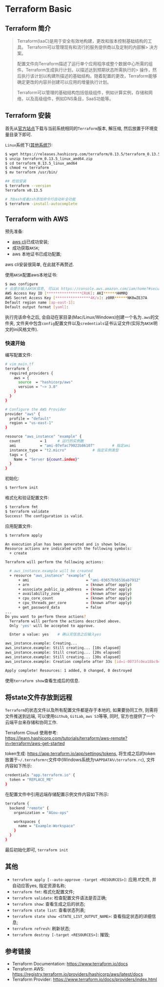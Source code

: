 # Terraform Basic

## Terraform 简介

> Terraform(IaaC)是用于安全有效地构建，更改和版本控制基础结构的工具。 Terraform可以管理现有和流行的服务提供商以及定制的内部解> 决方案。
> 
> 配置文件向Terraform描述了运行单个应用程序或整个数据中心所需的组件。Terraform生成执行计划，以描述达到预期状态所需执行的> 操作，然后执行该计划以构建所描述的基础结构。随着配置的更改，Terraform能够确定更改的内容并创建可以应用的增量执行计划。
> 
> Terraform可以管理的基础结构包括低级组件，例如计算实例，存储和网络，以及高级组件，例如DNS条目，SaaS功能等。

## Terraform 安装

首先从[官方站点](https://www.terraform.io/downloads.html)下载与当前系统相同的`Terraform`版本, 解压缩, 然后放置于环境变量目录下即可.

`Linux`系统下([其他系统?](https://learn.hashicorp.com/tutorials/terraform/install-cli?in=terraform/aws-get-started)):

```bash
$ wget https://releases.hashicorp.com/terraform/0.13.5/terraform_0.13.5_linux_amd64.zip
$ unzip terraform_0.13.5_linux_amd64.zip
$ cd terraform_0.13.5_linux_amd64
$ chmod +x terraform
$ mv terraform /usr/bin/

## 检验安装
$ terraform --version
Terraform v0.13.5

# 为bash或者zsh添加命令行自动补全功能
$ terraform -install-autocomplete
```

## Terraform with AWS

预先准备:

- [aws cli](https://docs.aws.amazon.com/cli/latest/userguide/cli-chap-install.html)已成功安装;
- 成功获取`AKSK`;
- aws 本地证书已成功配置;

aws cli安装很简单, 在此就不再赘述.

使用`AKSK`配置aws本地证书:

```bash
$ aws configure
# 会提示输入AKSK信息, 可以从 https://console.aws.amazon.com/iam/home?#security_credential 获取
AWS Access Key ID [****************CRUK]: AKI******HHMRQ
AWS Secret Access Key [****************4K/x]: z0RR******NK0wZE37A
Default region name [ap-east-1]: 
Default output format [yaml]: 
```

执行完该命令之后, 会自动在家目录(Mac/Linux/Windows)创建一个名为`.aws`的文件夹, 文件夹中包含`config`配置文件以及`credentials`证书认证文件(实际为`AKSK`明文的ini风格文件).

### 快速开始

编写配置文件: 

```bash
# vim main.tf
terraform {
  required_providers {
    aws = {
      source  = "hashicorp/aws"
      version = "~> 3.0"
    }
  }
}

# Configure the AWS Provider
provider "aws" {
  profile = "default"
  region = "us-east-1"
}

resource "aws_instance" "example" {
  count         = 1     # 运行的实例数
  ami           = "ami-07efac79022b86107"        # 指定ami
  instance_type = "t2.micro"            # 指定实例类型
  tags = {
    Name = "Server ${count.index}"
  }
}
```

初始化:

```bash
$ terrform init
```

格式化和验证配置文件:

```bash
$ terraform fmt
$ terraform validate
Success! The configuration is valid.
```

应用配置文件:

```bash
$ terraform apply

An execution plan has been generated and is shown below.
Resource actions are indicated with the following symbols:
  + create

Terraform will perform the following actions:

  # aws_instance.example will be created
  + resource "aws_instance" "example" {
      + ami                          = "ami-03657b56516ab7912"
      + arn                          = (known after apply)
      + associate_public_ip_address  = (known after apply)
      + availability_zone            = (known after apply)
      + cpu_core_count               = (known after apply)
      + cpu_threads_per_core         = (known after apply)
      + get_password_data            = false
...
Do you want to perform these actions?
  Terraform will perform the actions described above.
  Only 'yes' will be accepted to approve.

  Enter a value: yes    # 确认完信息之后输入yes

aws_instance.example: Creating...
aws_instance.example: Still creating... [10s elapsed]
aws_instance.example: Still creating... [20s elapsed]
aws_instance.example: Still creating... [30s elapsed]
aws_instance.example: Creation complete after 33s [id=i-0073fc0ea18bc948b]

Apply complete! Resources: 1 added, 0 changed, 0 destroyed

```

使用`terraform show`查看生成后的信息.


## 将state文件存放到远程

`Terraform`的状态文件以及所有配置文件都是存于本地的, 如果要协同工作, 则需将文件推送到远端, 可以使用`Github`, `GitLab`, `aws S3`等等, 同时, 官方也提供了一个云端平台来存储和协同工作.

Terraform Cloud 使用参考: https://learn.hashicorp.com/tutorials/terraform/aws-remote?in=terraform/aws-get-started

token生成: https://app.terraform.io/app/settings/tokens, 将生成之后的token放置于`~/.terraformrc`文件中(Windows系统为`%APPDATA%\terraform.rc`), 文件内容如下所示:

```bash
credentials "app.terraform.io" {
  token = "REPLACE_ME"
}

```

在配置文件中引用远端存储配置示例文件内容如下所示:

```bash
terraform {
  backend "remote" {
    organization = "AGou-ops"

    workspaces {
      name = "Example-Workspace"
    }
  }
}
```

最后初始化即可, `terraform init`


## 其他

- `terraform apply [--auto-approve -target <RESOURCES>]`: 应用.tf文件, 并自动应答yes, 指定资源名称;
- `terraform fmt`: 格式化配置文件;
- `terraform validate`: 检查配置文件语法是否正确;
- `terraform show`: 查看生成之后的状态;
- `terraform state list`: 查看状态列表;
- `terraform state show <STATE_LIST_OUTPUT_NAME>`: 查看指定状态的详细信息;
- `terraform refresh`: 刷新状态;
- `terraform destroy [-target <RESOURCES>]`: 摧毁;



## 参考链接

- Terraform Documentation: https://www.terraform.io/docs
- Terraform AWS: https://registry.terraform.io/providers/hashicorp/aws/latest/docs
- Terraform Provider: https://www.terraform.io/docs/providers/index.html
